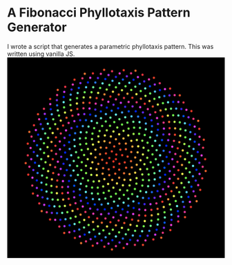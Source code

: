 # A Fibonacci Phyllotaxis Pattern Generator
I wrote a script that generates a parametric phyllotaxis pattern. This was written using vanilla JS.
![fibonacci-flower](https://raw.githubusercontent.com/Apra487/Phylotaxis-Flower/main/fibonacciFlower.png)
